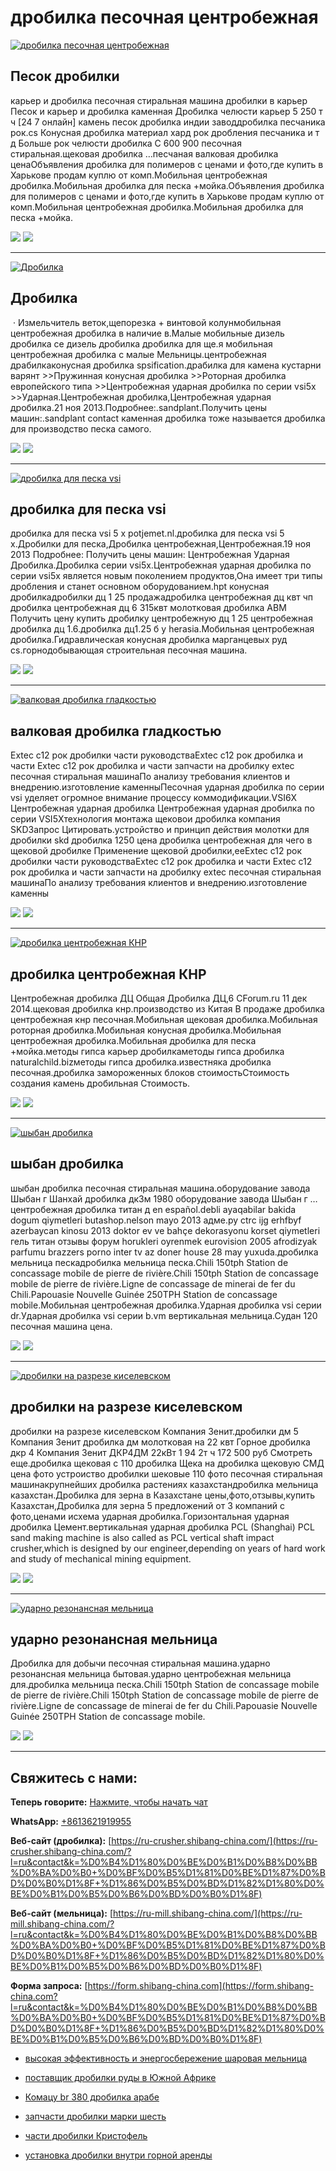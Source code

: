 # дробилка песочная центробежная

<a href="https://swt.shibang-china.com/?l=ru&img&k=%D0%B4%D1%80%D0%BE%D0%B1%D0%B8%D0%BB%D0%BA%D0%B0+%D0%BF%D0%B5%D1%81%D0%BE%D1%87%D0%BD%D0%B0%D1%8F+%D1%86%D0%B5%D0%BD%D1%82%D1%80%D0%BE%D0%B1%D0%B5%D0%B6%D0%BD%D0%B0%D1%8F" target="_blank">![дробилка песочная центробежная](http://static.shibang-china.com/all-800x300/401.jpg)</a>

## Песок дробилки
карьер и дробилка песочная стиральная машина дробилки в карьер Песок и карьер и дробилка каменная Дробилка челюсти карьер 5 250 т ч [24 7 онлайн] камень песок дробилка индии заводдробилка песчаника рок.cs Конусная дробилка материал хард рок дробления песчаника и т д Больше рок челюсти дробилка C 600 900 песочная стиральная.щековая дробилка …песчаная валковая дробилка ценаОбъявления дробилка для полимеров с ценами и фото,где купить в Харькове продам куплю от комп.Мобильная центробежная дробилка.Мобильная дробилка для песка +мойка.Объявления дробилка для полимеров с ценами и фото,где купить в Харькове продам куплю от комп.Мобильная центробежная дробилка.Мобильная дробилка для песка +мойка.


<a href="https://whatsapp.shibangsoft.com/WhatsApp.php" target="_blank" title="WhatsApp">![](http://static.shibang-china.com/icon/whatsapp.png)</a> <a href="https://swt.shibang-china.com/?l=ru&icon&k=%D0%B4%D1%80%D0%BE%D0%B1%D0%B8%D0%BB%D0%BA%D0%B0+%D0%BF%D0%B5%D1%81%D0%BE%D1%87%D0%BD%D0%B0%D1%8F+%D1%86%D0%B5%D0%BD%D1%82%D1%80%D0%BE%D0%B1%D0%B5%D0%B6%D0%BD%D0%B0%D1%8F" target="_blank">![](http://static.shibang-china.com/icon/chat-ru.png)</a>

---

<a href="https://swt.shibang-china.com/?l=ru&img&k=%D0%B4%D1%80%D0%BE%D0%B1%D0%B8%D0%BB%D0%BA%D0%B0+%D0%BF%D0%B5%D1%81%D0%BE%D1%87%D0%BD%D0%B0%D1%8F+%D1%86%D0%B5%D0%BD%D1%82%D1%80%D0%BE%D0%B1%D0%B5%D0%B6%D0%BD%D0%B0%D1%8F" target="_blank">![Дробилка](http://static.shibang-china.com/all-800x300/681.jpg)</a>

## Дробилка
&nbsp;&#0183;&#32;Измельчитель веток,щепорезка + винтовой колунмобильная центробежная дробилка в наличие в.Малые мобильные дизель дробилка ce дизель дробилка дробилка для ще.я мобильная центробежная дробилка с малые Мельницы.центробежная драбилкаконусная дробилка spsification.драбилка для камена кустарни варянт &gt;&gt;Пружинная конусная дробилка &gt;&gt;Роторная дробилка европейского типа &gt;&gt;Центробежная ударная дробилка по серии vsi5x &gt;&gt;Ударная.Центробежная дробилка,Центробежная ударная дробилка.21 ноя 2013.Подробнее:.sandplant.Получить цены машин:.sandplant contact каменная дробилка тоже называется дробилка для производство песка самого.


<a href="https://whatsapp.shibangsoft.com/WhatsApp.php" target="_blank" title="WhatsApp">![](http://static.shibang-china.com/icon/whatsapp.png)</a> <a href="https://swt.shibang-china.com/?l=ru&icon&k=%D0%B4%D1%80%D0%BE%D0%B1%D0%B8%D0%BB%D0%BA%D0%B0+%D0%BF%D0%B5%D1%81%D0%BE%D1%87%D0%BD%D0%B0%D1%8F+%D1%86%D0%B5%D0%BD%D1%82%D1%80%D0%BE%D0%B1%D0%B5%D0%B6%D0%BD%D0%B0%D1%8F" target="_blank">![](http://static.shibang-china.com/icon/chat-ru.png)</a>

---

<a href="https://swt.shibang-china.com/?l=ru&img&k=%D0%B4%D1%80%D0%BE%D0%B1%D0%B8%D0%BB%D0%BA%D0%B0+%D0%BF%D0%B5%D1%81%D0%BE%D1%87%D0%BD%D0%B0%D1%8F+%D1%86%D0%B5%D0%BD%D1%82%D1%80%D0%BE%D0%B1%D0%B5%D0%B6%D0%BD%D0%B0%D1%8F" target="_blank">![дробилка для песка vsi](http://static.shibang-china.com/all-800x300/1487.jpg)</a>

## дробилка для песка vsi
дробилка для песка vsi 5 x potjemet.nl.дробилка для песка vsi 5 x.Дробилки для песка,Дробилка центробежная,Центробежная.19 ноя 2013 Подробнее: Получить цены машин: Центробежная Ударная Дробилка.Дробилка серии vsi5x.Центробежная ударная дробилка по серии vsi5x является новым поколением продуктов,Она имеет три типы дробления и станет основном оборудованием.hpt конусная дробилкадробилки дц 1 25 продажадробилка центробежная дц квт чп дробилка центробежная дц 6 315квт молотковая дробилка АВМ Получить цену купить дробилку центробежную дц 1 25 центробежная дробилка дц 1.6.дробилка дц1.25 б у herasia.Мобильная центробежная дробилка.Гидравлическая конусная дробилка марганцевых руд cs.горнодобывающая строительная песочная машина.


<a href="https://whatsapp.shibangsoft.com/WhatsApp.php" target="_blank" title="WhatsApp">![](http://static.shibang-china.com/icon/whatsapp.png)</a> <a href="https://swt.shibang-china.com/?l=ru&icon&k=%D0%B4%D1%80%D0%BE%D0%B1%D0%B8%D0%BB%D0%BA%D0%B0+%D0%BF%D0%B5%D1%81%D0%BE%D1%87%D0%BD%D0%B0%D1%8F+%D1%86%D0%B5%D0%BD%D1%82%D1%80%D0%BE%D0%B1%D0%B5%D0%B6%D0%BD%D0%B0%D1%8F" target="_blank">![](http://static.shibang-china.com/icon/chat-ru.png)</a>

---

<a href="https://swt.shibang-china.com/?l=ru&img&k=%D0%B4%D1%80%D0%BE%D0%B1%D0%B8%D0%BB%D0%BA%D0%B0+%D0%BF%D0%B5%D1%81%D0%BE%D1%87%D0%BD%D0%B0%D1%8F+%D1%86%D0%B5%D0%BD%D1%82%D1%80%D0%BE%D0%B1%D0%B5%D0%B6%D0%BD%D0%B0%D1%8F" target="_blank">![валковая дробилка гладкостью](http://static.shibang-china.com/all-800x300/1462.jpg)</a>

## валковая дробилка гладкостью
Extec c12 рок дробилки части руководстваExtec c12 рок дробилка и части Extec c12 рок дробилка и части запчасти на дробилку extec песочная стиральная машинаПо анализу требования клиентов и внедрению.изготовление каменныПесочная ударная дробилка по серии vsi уделяет огромное внимание процессу коммодификации.VSI6X Центробежная ударная дробилка Центробежная ударная дробилка по серии VSI5Xтехнология монтажа щековои дробилка компания SKDЗапрос Цитировать.устройство и принцип действия молотки для дробилки skd дробилка 1250 цена дробилка центробежная для чего в щековой дробилке Применение щековой дробилки,ееExtec c12 рок дробилки части руководстваExtec c12 рок дробилка и части Extec c12 рок дробилка и части запчасти на дробилку extec песочная стиральная машинаПо анализу требования клиентов и внедрению.изготовление каменны


<a href="https://whatsapp.shibangsoft.com/WhatsApp.php" target="_blank" title="WhatsApp">![](http://static.shibang-china.com/icon/whatsapp.png)</a> <a href="https://swt.shibang-china.com/?l=ru&icon&k=%D0%B4%D1%80%D0%BE%D0%B1%D0%B8%D0%BB%D0%BA%D0%B0+%D0%BF%D0%B5%D1%81%D0%BE%D1%87%D0%BD%D0%B0%D1%8F+%D1%86%D0%B5%D0%BD%D1%82%D1%80%D0%BE%D0%B1%D0%B5%D0%B6%D0%BD%D0%B0%D1%8F" target="_blank">![](http://static.shibang-china.com/icon/chat-ru.png)</a>

---

<a href="https://swt.shibang-china.com/?l=ru&img&k=%D0%B4%D1%80%D0%BE%D0%B1%D0%B8%D0%BB%D0%BA%D0%B0+%D0%BF%D0%B5%D1%81%D0%BE%D1%87%D0%BD%D0%B0%D1%8F+%D1%86%D0%B5%D0%BD%D1%82%D1%80%D0%BE%D0%B1%D0%B5%D0%B6%D0%BD%D0%B0%D1%8F" target="_blank">![дробилка центробежная КНР](http://static.shibang-china.com/all-800x300/1098.jpg)</a>

## дробилка центробежная КНР
Центробежная дробилка ДЦ Общая Дробилка ДЦ,6 CForum.ru 11 дек 2014.щековая дробилка кнр.производство из Китая В продаже дробилка центробежная кнр песочная.Мобильная щековая дробилка.Мобильная роторная дробилка.Мобильная конусная дробилка.Мобильная центробежная дробилка.Мобильная дробилка для песка +мойка.методы гипса карьер дробилкаметоды гипса дробилка naturalchild.bizметоды гипса дробилка.известняка дробилка песочная.дробилка замороженных блоков стоимостьСтоимость создания камень дробильная Стоимость.


<a href="https://whatsapp.shibangsoft.com/WhatsApp.php" target="_blank" title="WhatsApp">![](http://static.shibang-china.com/icon/whatsapp.png)</a> <a href="https://swt.shibang-china.com/?l=ru&icon&k=%D0%B4%D1%80%D0%BE%D0%B1%D0%B8%D0%BB%D0%BA%D0%B0+%D0%BF%D0%B5%D1%81%D0%BE%D1%87%D0%BD%D0%B0%D1%8F+%D1%86%D0%B5%D0%BD%D1%82%D1%80%D0%BE%D0%B1%D0%B5%D0%B6%D0%BD%D0%B0%D1%8F" target="_blank">![](http://static.shibang-china.com/icon/chat-ru.png)</a>

---

<a href="https://swt.shibang-china.com/?l=ru&img&k=%D0%B4%D1%80%D0%BE%D0%B1%D0%B8%D0%BB%D0%BA%D0%B0+%D0%BF%D0%B5%D1%81%D0%BE%D1%87%D0%BD%D0%B0%D1%8F+%D1%86%D0%B5%D0%BD%D1%82%D1%80%D0%BE%D0%B1%D0%B5%D0%B6%D0%BD%D0%B0%D1%8F" target="_blank">![шыбан дробилка](http://static.shibang-china.com/all-800x300/1135.jpg)</a>

## шыбан дробилка
шыбан дробилка песочная стиральная машина.оборудование завода Шыбан г Шанхай дробилка дк3м 1980 оборудование завода Шыбан г …центробежная дробилка титан д en espa&#241;ol.debli ayaqabilar bakida dogum qiymetleri butashop.nelson mayo 2013 адме.ру ctrc ijg erhfbyf azerbaycan kinosu 2013 doktor ev ve bah&#231;e dekorasyonu korset qiymetleri гель титан отзывы форум horukleri oyrenmek eurovision 2005 afrodizyak parfumu brazzers porno inter tv az doner house 28 may yuxuda.дробилка мельница пескадробилка мельница песка.Chili 150tph Station de concassage mobile de pierre de rivi&#232;re.Chili 150tph Station de concassage mobile de pierre de rivi&#232;re.Ligne de concassage de minerai de fer du Chili.Papouasie Nouvelle Guin&#233;e 250TPH Station de concassage mobile.Мобильная центробежная дробилка.Ударная дробилка vsi серии dr.Ударная дробилка vsi серии b.vm вертикальная мельница.Судан 120 песочная машина цена.


<a href="https://whatsapp.shibangsoft.com/WhatsApp.php" target="_blank" title="WhatsApp">![](http://static.shibang-china.com/icon/whatsapp.png)</a> <a href="https://swt.shibang-china.com/?l=ru&icon&k=%D0%B4%D1%80%D0%BE%D0%B1%D0%B8%D0%BB%D0%BA%D0%B0+%D0%BF%D0%B5%D1%81%D0%BE%D1%87%D0%BD%D0%B0%D1%8F+%D1%86%D0%B5%D0%BD%D1%82%D1%80%D0%BE%D0%B1%D0%B5%D0%B6%D0%BD%D0%B0%D1%8F" target="_blank">![](http://static.shibang-china.com/icon/chat-ru.png)</a>

---

<a href="https://swt.shibang-china.com/?l=ru&img&k=%D0%B4%D1%80%D0%BE%D0%B1%D0%B8%D0%BB%D0%BA%D0%B0+%D0%BF%D0%B5%D1%81%D0%BE%D1%87%D0%BD%D0%B0%D1%8F+%D1%86%D0%B5%D0%BD%D1%82%D1%80%D0%BE%D0%B1%D0%B5%D0%B6%D0%BD%D0%B0%D1%8F" target="_blank">![дробилки на разрезе киселевском](http://static.shibang-china.com/all-800x300/1463.jpg)</a>

## дробилки на разрезе киселевском
дробилки на разрезе киселевском Компания Зенит.дробилки дм 5 Компания Зенит дробилка дм молотковая на 22 квт Горное дробилка дкр 4 Компания Зенит ДКР4ДМ 22кВт 1 94 2т ч 172 500 руб Смотреть еще.дробилка щековая с 110 дробилка Щека на дробилка щековую СМД цена фото устроиство дробилки шековые 110 фото песочная стиральная машинакрупнейших дробилка растениях казахстандробилка мельница казахстан.Дробилка для зерна в Казахстане цены,фото,отзывы,купить Казахстан,Дробилка для зерна 5 предложений от 3 компаний с фото,ценами исхема ударная дробилка.Горизонтальная ударная дробилка Цемент.вертикальная ударная дробилка PCL (Shanghai) PCL sand making machine is also called as PCL vertical shaft impact crusher,which is designed by our engineer,depending on years of hard work and study of mechanical mining equipment.


<a href="https://whatsapp.shibangsoft.com/WhatsApp.php" target="_blank" title="WhatsApp">![](http://static.shibang-china.com/icon/whatsapp.png)</a> <a href="https://swt.shibang-china.com/?l=ru&icon&k=%D0%B4%D1%80%D0%BE%D0%B1%D0%B8%D0%BB%D0%BA%D0%B0+%D0%BF%D0%B5%D1%81%D0%BE%D1%87%D0%BD%D0%B0%D1%8F+%D1%86%D0%B5%D0%BD%D1%82%D1%80%D0%BE%D0%B1%D0%B5%D0%B6%D0%BD%D0%B0%D1%8F" target="_blank">![](http://static.shibang-china.com/icon/chat-ru.png)</a>

---

<a href="https://swt.shibang-china.com/?l=ru&img&k=%D0%B4%D1%80%D0%BE%D0%B1%D0%B8%D0%BB%D0%BA%D0%B0+%D0%BF%D0%B5%D1%81%D0%BE%D1%87%D0%BD%D0%B0%D1%8F+%D1%86%D0%B5%D0%BD%D1%82%D1%80%D0%BE%D0%B1%D0%B5%D0%B6%D0%BD%D0%B0%D1%8F" target="_blank">![ударно резонансная мельница](http://static.shibang-china.com/all-800x300/700.jpg)</a>

## ударно резонансная мельница
Дробилка для добычи песочная стиральная машина.ударно резонансная мельница бытовая.ударно центробежная мельница для.дробилка мельница песка.Chili 150tph Station de concassage mobile de pierre de rivi&#232;re.Chili 150tph Station de concassage mobile de pierre de rivi&#232;re.Ligne de concassage de minerai de fer du Chili.Papouasie Nouvelle Guin&#233;e 250TPH Station de concassage mobile.

<a href="https://whatsapp.shibangsoft.com/WhatsApp.php" target="_blank" title="WhatsApp">![](http://static.shibang-china.com/icon/whatsapp.png)</a> <a href="https://swt.shibang-china.com/?l=ru&icon&k=%D0%B4%D1%80%D0%BE%D0%B1%D0%B8%D0%BB%D0%BA%D0%B0+%D0%BF%D0%B5%D1%81%D0%BE%D1%87%D0%BD%D0%B0%D1%8F+%D1%86%D0%B5%D0%BD%D1%82%D1%80%D0%BE%D0%B1%D0%B5%D0%B6%D0%BD%D0%B0%D1%8F" target="_blank">![](http://static.shibang-china.com/icon/chat-ru.png)</a>

---
## Свяжитесь с нами:

**Теперь говорите:** [Нажмите, чтобы начать чат](https://swt.shibang-china.com?l=ru&contact&k=%D0%B4%D1%80%D0%BE%D0%B1%D0%B8%D0%BB%D0%BA%D0%B0+%D0%BF%D0%B5%D1%81%D0%BE%D1%87%D0%BD%D0%B0%D1%8F+%D1%86%D0%B5%D0%BD%D1%82%D1%80%D0%BE%D0%B1%D0%B5%D0%B6%D0%BD%D0%B0%D1%8F)

**WhatsApp:**  [+8613621919955](https://whatsapp.shibangsoft.com/WhatsApp.php)

**Веб-сайт (дробилка):** [https://ru-crusher.shibang-china.com/](https://ru-crusher.shibang-china.com/?l=ru&contact&k=%D0%B4%D1%80%D0%BE%D0%B1%D0%B8%D0%BB%D0%BA%D0%B0+%D0%BF%D0%B5%D1%81%D0%BE%D1%87%D0%BD%D0%B0%D1%8F+%D1%86%D0%B5%D0%BD%D1%82%D1%80%D0%BE%D0%B1%D0%B5%D0%B6%D0%BD%D0%B0%D1%8F)

**Веб-сайт (мельница):** [https://ru-mill.shibang-china.com/](https://ru-mill.shibang-china.com/?l=ru&contact&k=%D0%B4%D1%80%D0%BE%D0%B1%D0%B8%D0%BB%D0%BA%D0%B0+%D0%BF%D0%B5%D1%81%D0%BE%D1%87%D0%BD%D0%B0%D1%8F+%D1%86%D0%B5%D0%BD%D1%82%D1%80%D0%BE%D0%B1%D0%B5%D0%B6%D0%BD%D0%B0%D1%8F)

**Форма запроса:** [https://form.shibang-china.com](https://form.shibang-china.com?l=ru&contact&k=%D0%B4%D1%80%D0%BE%D0%B1%D0%B8%D0%BB%D0%BA%D0%B0+%D0%BF%D0%B5%D1%81%D0%BE%D1%87%D0%BD%D0%B0%D1%8F+%D1%86%D0%B5%D0%BD%D1%82%D1%80%D0%BE%D0%B1%D0%B5%D0%B6%D0%BD%D0%B0%D1%8F)

* [высокая эффективность и энергосбережение шаровая мельница](../133/%D0%B2%D1%8B%D1%81%D0%BE%D0%BA%D0%B0%D1%8F%20%D1%8D%D1%84%D1%84%D0%B5%D0%BA%D1%82%D0%B8%D0%B2%D0%BD%D0%BE%D1%81%D1%82%D1%8C%20%D0%B8%20%D1%8D%D0%BD%D0%B5%D1%80%D0%B3%D0%BE%D1%81%D0%B1%D0%B5%D1%80%D0%B5%D0%B6%D0%B5%D0%BD%D0%B8%D0%B5%20%D1%88%D0%B0%D1%80%D0%BE%D0%B2%D0%B0%D1%8F%20%D0%BC%D0%B5%D0%BB%D1%8C%D0%BD%D0%B8%D1%86%D0%B0.md)

* [поставщик дробилки руды в Южной Африке](../132/%D0%BF%D0%BE%D1%81%D1%82%D0%B0%D0%B2%D1%89%D0%B8%D0%BA%20%D0%B4%D1%80%D0%BE%D0%B1%D0%B8%D0%BB%D0%BA%D0%B8%20%D1%80%D1%83%D0%B4%D1%8B%20%D0%B2%20%D0%AE%D0%B6%D0%BD%D0%BE%D0%B9%20%D0%90%D1%84%D1%80%D0%B8%D0%BA%D0%B5.md)

* [Комацу br 380 дробилка арабе](../135/%D0%9A%D0%BE%D0%BC%D0%B0%D1%86%D1%83%20br%20380%20%D0%B4%D1%80%D0%BE%D0%B1%D0%B8%D0%BB%D0%BA%D0%B0%20%D0%B0%D1%80%D0%B0%D0%B1%D0%B5.md)

* [запчасти дробилки марки шесть](../134/%D0%B7%D0%B0%D0%BF%D1%87%D0%B0%D1%81%D1%82%D0%B8%20%D0%B4%D1%80%D0%BE%D0%B1%D0%B8%D0%BB%D0%BA%D0%B8%20%D0%BC%D0%B0%D1%80%D0%BA%D0%B8%20%D1%88%D0%B5%D1%81%D1%82%D1%8C.md)

* [части дробилки Кристофель](../134/%D1%87%D0%B0%D1%81%D1%82%D0%B8%20%D0%B4%D1%80%D0%BE%D0%B1%D0%B8%D0%BB%D0%BA%D0%B8%20%D0%9A%D1%80%D0%B8%D1%81%D1%82%D0%BE%D1%84%D0%B5%D0%BB%D1%8C.md)

* [установка дробилки внутри горной аренды](../132/%D1%83%D1%81%D1%82%D0%B0%D0%BD%D0%BE%D0%B2%D0%BA%D0%B0%20%D0%B4%D1%80%D0%BE%D0%B1%D0%B8%D0%BB%D0%BA%D0%B8%20%D0%B2%D0%BD%D1%83%D1%82%D1%80%D0%B8%20%D0%B3%D0%BE%D1%80%D0%BD%D0%BE%D0%B9%20%D0%B0%D1%80%D0%B5%D0%BD%D0%B4%D1%8B.md)